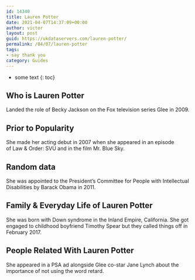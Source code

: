 ```yaml
---
id: 14340
title: Lauren Potter
date: 2021-04-07T14:37:09+00:00
author: victor
layout: post
guid: https://ukdataservers.com/lauren-potter/
permalink: /04/07/lauren-potter
tags:
- say thank you
category: Guides
---
```


* some text
{: toc}


## Who is Lauren Potter



Landed the role of Becky Jackson on the Fox television series Glee in 2009.

                
                
                
## Prior to Popularity



She made her acting debut in 2007 when she appeared in an episode of Law & Order: SVU and in the film Mr. Blue Sky. 

                
                
                
## Random data



She was appointed to the President&#8217;s Committee for People with Intellectual Disabilities by Barack Obama in 2011.

                
                
                
## Family & Everyday Life of Lauren Potter



She was born with Down syndrome in the Inland Empire, California. She got engaged to childhood boyfriend Timothy Spear but they called things off in February 2017.

                
                
                
## People Related With Lauren Potter



She appeared in a PSA ad alongside Glee co-star Jane Lynch about the importance of not using the word retard.

                
              
            
          
          
          